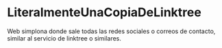 # LiteralmenteUnaCopiaDeLinktree
Web simplona donde sale todas las redes sociales o correos de contacto, similar al servicio de linktree o similares.
